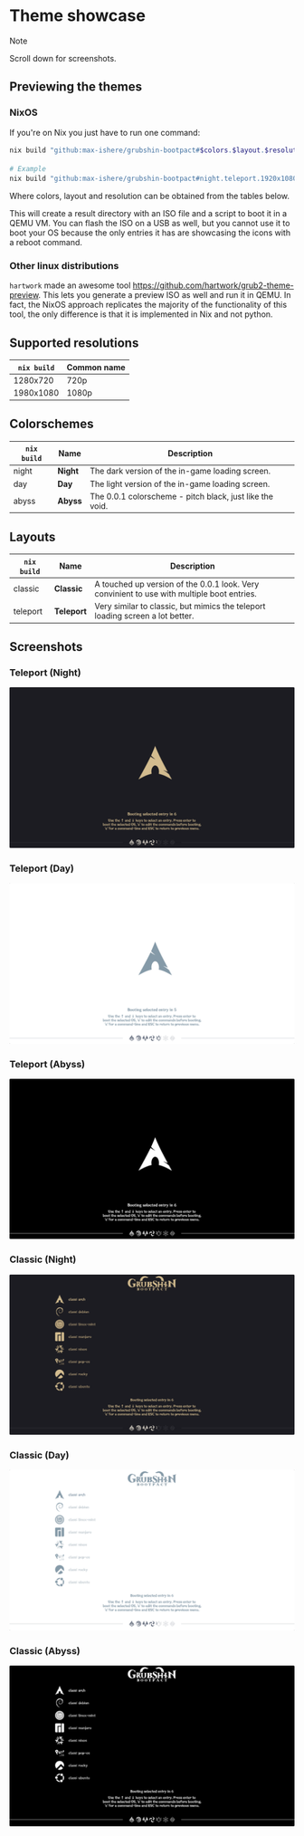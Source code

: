 # Theme showcase

> [!NOTE]
> Scroll down for screenshots.

## Previewing the themes

### NixOS

If you're on Nix you just have to run one command:

```sh
nix build "github:max-ishere/grubshin-bootpact#$colors.$layout.$resolution.preview-theme"

# Example
nix build "github:max-ishere/grubshin-bootpact#night.teleport.1920x1080.preview-theme"
```

Where colors, layout and resolution can be obtained from the tables below.

This will create a result directory with an ISO file and a script to boot it in a QEMU VM. You can flash the ISO on a
USB as well, but you cannot use it to boot your OS because the only entries it has are showcasing the icons with a
reboot command.

### Other linux distributions

`hartwork` made an awesome tool <https://github.com/hartwork/grub2-theme-preview>. This lets you generate a preview ISO
as well and run it in QEMU. In fact, the NixOS approach replicates the majority of the functionality of this tool, the
only difference is that it is implemented in Nix and not python.

## Supported resolutions

| `nix build` | Common name |
|-------------|-------------|
| 1280x720    | 720p        |
| 1980x1080   | 1080p       |

## Colorschemes

| `nix build` | Name      | Description                                              |
|-------------|-----------|----------------------------------------------------------|
| night       | **Night** | The dark version of the in-game loading screen.          |
| day         | **Day**   | The light version of the in-game loading screen.         |
| abyss       | **Abyss** | The 0.0.1 colorscheme - pitch black, just like the void. |

## Layouts

| `nix build` | Name         | Description                                                                                |
|-------------|--------------|--------------------------------------------------------------------------------------------|
| classic     | **Classic**  | A touched up version of the 0.0.1 look. Very convinient to use with multiple boot entries. |
| teleport    | **Teleport** | Very similar to classic, but mimics the teleport loading screen a lot better.              |

## Screenshots

### Teleport (Night)

<img src="screenshots/teleport-night-720.png" />

### Teleport (Day)

<img src="screenshots/teleport-day-720.png" />

### Teleport (Abyss)

<img src="screenshots/teleport-abyss-720.png" />

### Classic (Night)

<img src="screenshots/classic-night-720.png" />

### Classic (Day)

<img src="screenshots/classic-day-720.png" />

### Classic (Abyss)

<img src="screenshots/classic-abyss-720.png" />
